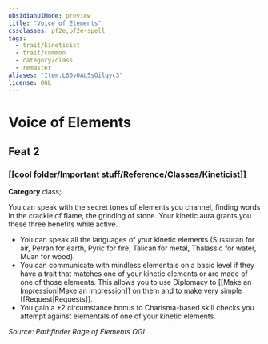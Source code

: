 ```yaml
---
obsidianUIMode: preview
title: "Voice of Elements"
cssclasses: pf2e,pf2e-spell
tags:
  - trait/kineticist
  - trait/common
  - category/class
  - remaster
aliases: "Item.L60v0AL5sOilqyc3"
license: OGL
---
```

# Voice of Elements
## Feat 2
### [[cool folder/Important stuff/Reference/Classes/Kineticist]]

**Category** class; 




You can speak with the secret tones of elements you channel, finding words in the crackle of flame, the grinding of stone. Your kinetic aura grants you these three benefits while active.

*   You can speak all the languages of your kinetic elements (Sussuran for air, Petran for earth, Pyric for fire, Talican for metal, Thalassic for water, Muan for wood).
*   You can communicate with mindless elementals on a basic level if they have a trait that matches one of your kinetic elements or are made of one of those elements. This allows you to use Diplomacy to [[Make an Impression|Make an Impression]] on them and to make very simple [[Request|Requests]].
*   You gain a +2 circumstance bonus to Charisma-based skill checks you attempt against elementals of one of your kinetic elements.

*Source: Pathfinder Rage of Elements*
*OGL*